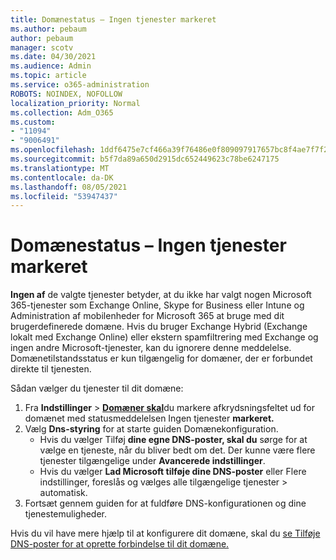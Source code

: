 ```yaml
---
title: Domænestatus – Ingen tjenester markeret
ms.author: pebaum
author: pebaum
manager: scotv
ms.date: 04/30/2021
ms.audience: Admin
ms.topic: article
ms.service: o365-administration
ROBOTS: NOINDEX, NOFOLLOW
localization_priority: Normal
ms.collection: Adm_O365
ms.custom:
- "11094"
- "9006491"
ms.openlocfilehash: 1ddf6475e7cf466a39f76486e0f809097917657bc8f4ae7f7f2b516657308f39
ms.sourcegitcommit: b5f7da89a650d2915dc652449623c78be6247175
ms.translationtype: MT
ms.contentlocale: da-DK
ms.lasthandoff: 08/05/2021
ms.locfileid: "53947437"
---
```

# <a name="domain-status---no-services-selected"></a>Domænestatus – Ingen tjenester markeret

**Ingen af** de valgte tjenester betyder, at du ikke har valgt nogen Microsoft 365-tjenester som Exchange Online, Skype for Business eller Intune og Administration af mobilenheder for Microsoft 365 at bruge med dit brugerdefinerede domæne. Hvis du bruger Exchange Hybrid (Exchange lokalt med Exchange Online) eller ekstern spamfiltrering med Exchange og ingen andre Microsoft-tjenester, kan du ignorere denne meddelelse. Domænetilstandsstatus er kun tilgængelig for domæner, der er forbundet direkte til tjenesten.

Sådan vælger du tjenester til dit domæne:

1. Fra **Indstillinger**  >  [**Domæner skal**](https://admin.microsoft.com/Adminportal/Home)du markere afkrydsningsfeltet ud for domænet med statusmeddelelsen Ingen tjenester **markeret.**
1. Vælg **Dns-styring** for at starte guiden Domænekonfiguration.
    - Hvis du vælger Tilføj **dine egne DNS-poster, skal du** sørge for at vælge en tjeneste, når du bliver bedt om det. Der kunne være flere tjenester tilgængelige under **Avancerede indstillinger**.
    - Hvis du vælger **Lad Microsoft tilføje dine DNS-poster** eller Flere indstillinger, foreslås og vælges alle tilgængelige tjenester   >   automatisk.
1. Fortsæt gennem guiden for at fuldføre DNS-konfigurationen og dine tjenestemuligheder.
 
Hvis du vil have mere hjælp til at konfigurere dit domæne, skal du [se Tilføje DNS-poster for at oprette forbindelse til dit domæne.](/microsoft-365/admin/get-help-with-domains/create-dns-records-at-any-dns-hosting-provider)

